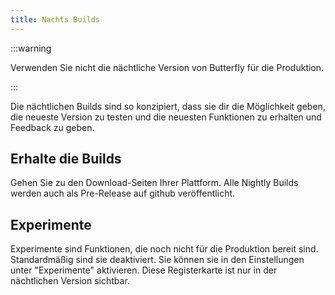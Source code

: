 ```yaml
---
title: Nachts Builds
---
```


:::warning

Verwenden Sie nicht die nächtliche Version von Butterfly für die Produktion.

:::

Die nächtlichen Builds sind so konzipiert, dass sie dir die Möglichkeit geben, die neueste Version zu testen und die neuesten Funktionen zu erhalten und Feedback zu geben.

## Erhalte die Builds

Gehen Sie zu den Download-Seiten Ihrer Plattform.
Alle Nightly Builds werden auch als Pre-Release auf github veröffentlicht.

## Experimente

Experimente sind Funktionen, die noch nicht für die Produktion bereit sind.
Standardmäßig sind sie deaktiviert. Sie können sie in den Einstellungen unter "Experimente" aktivieren.
Diese Registerkarte ist nur in der nächtlichen Version sichtbar.
